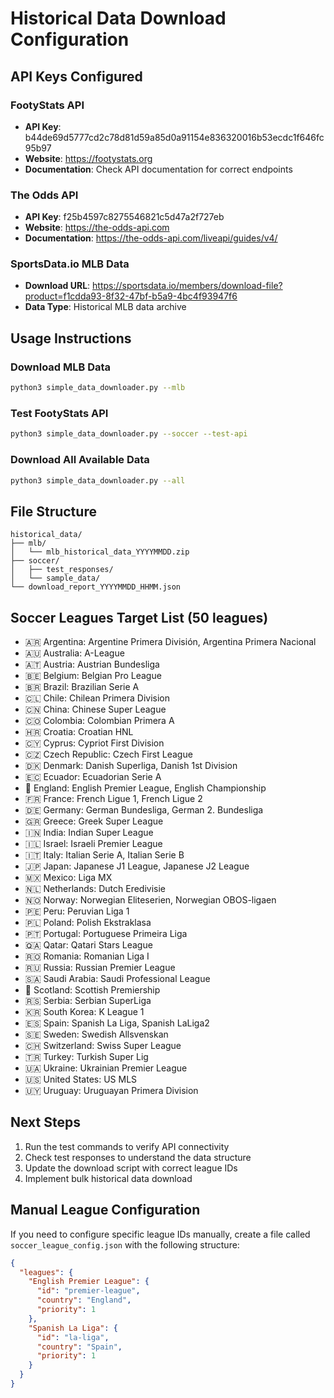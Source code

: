 # Historical Data Download Configuration

## API Keys Configured

### FootyStats API
- **API Key**: b44de69d5777cd2c78d81d59a85d0a91154e836320016b53ecdc1f646fc95b97
- **Website**: https://footystats.org
- **Documentation**: Check API documentation for correct endpoints

### The Odds API  
- **API Key**: f25b4597c8275546821c5d47a2f727eb
- **Website**: https://the-odds-api.com
- **Documentation**: https://the-odds-api.com/liveapi/guides/v4/

### SportsData.io MLB Data
- **Download URL**: https://sportsdata.io/members/download-file?product=f1cdda93-8f32-47bf-b5a9-4bc4f93947f6
- **Data Type**: Historical MLB data archive

## Usage Instructions

### Download MLB Data
```bash
python3 simple_data_downloader.py --mlb
```

### Test FootyStats API
```bash
python3 simple_data_downloader.py --soccer --test-api
```

### Download All Available Data
```bash
python3 simple_data_downloader.py --all
```

## File Structure
```
historical_data/
├── mlb/
│   └── mlb_historical_data_YYYYMMDD.zip
├── soccer/
│   ├── test_responses/
│   └── sample_data/
└── download_report_YYYYMMDD_HHMM.json
```

## Soccer Leagues Target List (50 leagues)
- 🇦🇷 Argentina: Argentine Primera División, Argentina Primera Nacional
- 🇦🇺 Australia: A-League
- 🇦🇹 Austria: Austrian Bundesliga
- 🇧🇪 Belgium: Belgian Pro League
- 🇧🇷 Brazil: Brazilian Serie A
- 🇨🇱 Chile: Chilean Primera Division
- 🇨🇳 China: Chinese Super League
- 🇨🇴 Colombia: Colombian Primera A
- 🇭🇷 Croatia: Croatian HNL
- 🇨🇾 Cyprus: Cypriot First Division
- 🇨🇿 Czech Republic: Czech First League
- 🇩🇰 Denmark: Danish Superliga, Danish 1st Division
- 🇪🇨 Ecuador: Ecuadorian Serie A
- 🏴󠁧󠁢󠁥󠁮󠁧󠁿 England: English Premier League, English Championship
- 🇫🇷 France: French Ligue 1, French Ligue 2
- 🇩🇪 Germany: German Bundesliga, German 2. Bundesliga
- 🇬🇷 Greece: Greek Super League
- 🇮🇳 India: Indian Super League
- 🇮🇱 Israel: Israeli Premier League
- 🇮🇹 Italy: Italian Serie A, Italian Serie B
- 🇯🇵 Japan: Japanese J1 League, Japanese J2 League
- 🇲🇽 Mexico: Liga MX
- 🇳🇱 Netherlands: Dutch Eredivisie
- 🇳🇴 Norway: Norwegian Eliteserien, Norwegian OBOS-ligaen
- 🇵🇪 Peru: Peruvian Liga 1
- 🇵🇱 Poland: Polish Ekstraklasa
- 🇵🇹 Portugal: Portuguese Primeira Liga
- 🇶🇦 Qatar: Qatari Stars League
- 🇷🇴 Romania: Romanian Liga I
- 🇷🇺 Russia: Russian Premier League
- 🇸🇦 Saudi Arabia: Saudi Professional League
- 🏴󠁧󠁢󠁳󠁣󠁴󠁿 Scotland: Scottish Premiership
- 🇷🇸 Serbia: Serbian SuperLiga
- 🇰🇷 South Korea: K League 1
- 🇪🇸 Spain: Spanish La Liga, Spanish LaLiga2
- 🇸🇪 Sweden: Swedish Allsvenskan
- 🇨🇭 Switzerland: Swiss Super League
- 🇹🇷 Turkey: Turkish Super Lig
- 🇺🇦 Ukraine: Ukrainian Premier League
- 🇺🇸 United States: US MLS
- 🇺🇾 Uruguay: Uruguayan Primera Division

## Next Steps
1. Run the test commands to verify API connectivity
2. Check test responses to understand the data structure
3. Update the download script with correct league IDs
4. Implement bulk historical data download

## Manual League Configuration
If you need to configure specific league IDs manually, create a file called 
`soccer_league_config.json` with the following structure:

```json
{
  "leagues": {
    "English Premier League": {
      "id": "premier-league",
      "country": "England",
      "priority": 1
    },
    "Spanish La Liga": {
      "id": "la-liga", 
      "country": "Spain",
      "priority": 1
    }
  }
}
```
